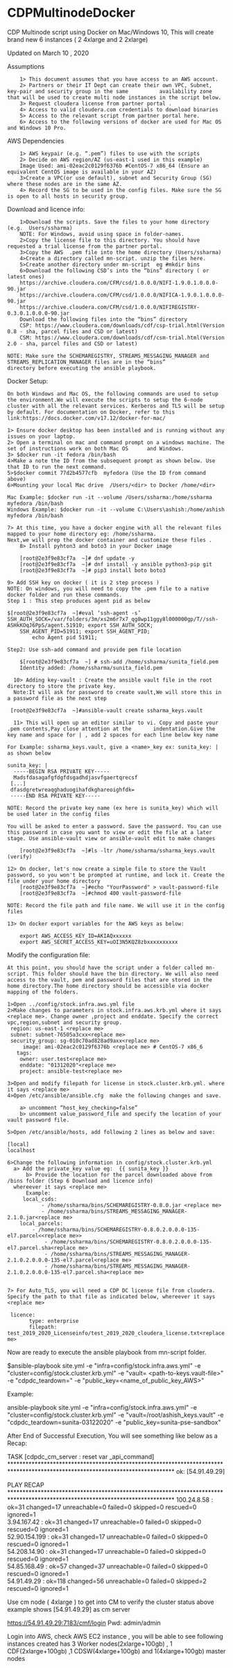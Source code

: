 # CDPMultinodeDocker

CDP Multinode script using Docker on Mac/Windows 10, This will create  brand new 6 instances ( 2 4xlarge and 2 2xlarge)

Updated on March 10 , 2020


Assumptions

		1> This document assumes that you have access to an AWS account.
		2> Partners or their IT Dept can create their own VPC, Subnet, key-pair and security group in the same 			availability zone that will be used to create multi node instances in the script below.
		3> Request cloudera license from partner portal . 
		4> Access to valid cloudera.com credentials to download binaries
		5> Access to the relevant script from partner portal here.
		6> Access to the following versions of docker are used for Mac OS and Windows 10 Pro. 

AWS Dependencies

		1> AWS keypair (e.g. “.pem”) files to use with the scripts
		2> Decide on AWS region/AZ (us-east-1 used in this example)
		Image Used: ami-02eac2c0129f6376b #CentOS-7 x86_64 (Ensure an equivalent CentOS image is available in your AZ)
		3>Create a VPC(or use default), subnet and Security Group (SG) where these nodes are in the same AZ. 
		4> Record the SG to be used in the config files. Make sure the SG is open to all hosts in security group.
		
Download and licence info:

		1>Download the scripts. Save the files to your home directory (e.g.  Users/ssharma)
		NOTE: For Windows, avoid using space in folder-names. 
		2>Copy the license file to this directory. You should have requested a trial license from the partner portal. 
		3>Copy the AWS  .pem file into the home directory (Users/ssharma)
		4>Create a directory called mn-script. unzip the files here.  
		5>Create another directory under mn-script  eg #mkdir bins
		6>Download the following CSD’s into the “bins” directory ( or latest ones)
		https://archive.cloudera.com/CFM/csd/1.0.0.0/NIFI-1.9.0.1.0.0.0-90.jar
		https://archive.cloudera.com/CFM/csd/1.0.0.0/NIFICA-1.9.0.1.0.0.0-90.jar
		https://archive.cloudera.com/CFM/csd/1.0.0.0/NIFIREGISTRY-0.3.0.1.0.0.0-90.jar
		Download the following files into the “bins” directory
		CSP: https://www.cloudera.com/downloads/cdf/csp-trial.html(Version 0.8 - sha, parcel files and CSD or latest) 
		CSM: https://www.cloudera.com/downloads/cdf/csm-trial.html(Version 2.0 - sha, parcel files and CSD or latest)

	NOTE: Make sure the SCHEMAREGISTRY, STREAMS_MESSAGING_MANAGER and STREAMS_REPLICATION_MANAGER files are in the “bins” 		    directory before executing the ansible playbook. 

Docker Setup:

	On both Windows and Mac OS, the following commands are used to setup the environment.We will execute the scripts to setup the 6-node cluster with all the relevant services. Kerberos and TLS will be setup by default. For documentation on Docker, refer to this link:https://docs.docker.com/v17.12/docker-for-mac/

	1> Ensure docker desktop has been installed and is running without any issues on your laptop. 
	2> Open a terminal on mac and command prompt on a windows machine. The set of instructions work on both Mac OS 		and Windows. 
	3> $docker run -it fedora /bin/bash
	4>Make a note the ID from the subsequent prompt as shown below. Use that ID to run the next command. 
	5>$docker commit 77d2b4577cfb  myfedora (Use the ID from command above)
	6>Mounting your local Mac drive  /Users/<dir> to Docker /home/<dir>
		
	Mac Example: $docker run -it --volume /Users/ssharma:/home/ssharma myfedora /bin/bash
	Windows Example: $docker run -it --volume C:\Users\ashish:/home/ashish myfedora /bin/bash
		
	7> At this time, you have a docker engine with all the relevant files mapped to your home directory eg: /home/ssharma. 
	Next,we will prep the docker container and customize these files . 
        8> Install pyhton3 and boto3 in your Docker image 
	
		[root@2e3f9e83cf7a  ~]# dnf update -y
		[root@2e3f9e83cf7a  ~]# dnf install -y ansible python3-pip git  
		[root@2e3f9e83cf7a  ~]# pip3 install boto boto3
	
	9> Add SSH key on docker ( it is 2 step process )
	NOTE: On windows, you will need to copy the .pem file to a native docker folder and run these commands. 
	Step 1 : This step produces agent pid as below
	
	$[root@2e3f9e83cf7a  ~]#eval ‘ssh-agent -s’
	SSH_AUTH_SOCK=/var/folders/3m/xs2m6r7x7_qg8wp11ggy8l000000gp/T//ssh-ASHkKOqJ6PpS/agent.51910; export SSH_AUTH_SOCK;
 		SSH_AGENT_PID=51911; export SSH_AGENT_PID;
       		echo Agent pid 51911;
		
	Step2: Use ssh-add command and provide pem file location 
 		
		$[root@2e3f9e83cf7a  ~] # ssh-add /home/ssharma/sunita_field.pem
  		Identity added: /home/ssharma/sunita_field.pem

      10> Adding key-vault : Create the ansible vault file in the root directory to store the private key. 
      Note:It will ask for password to create vault,We will store this in a password file as the next step
        
	 [root@2e3f9e83cf7a  ~]#ansible-vault create ssharma_keys.vault
       
      11> This will open up an editor similar to vi. Copy and paste your .pem contents,Pay close attention at the 		indentation.Give the key name and space for | , add 2 spaces for each line below key name 
      
	For Example: ssharma_keys.vault, give a <name>_key ex: sunita_key: | as shown below
	
	sunita_key: |
  	  -----BEGIN RSA PRIVATE KEY-----
  	  Madsfdasagafgfdgfdsgadhdjasvfgaertqrecsf
  	 [...]
  	 dfasdgretwreaqghaduogihafdkghareoighfdk=
  	 -----END RSA PRIVATE KEY-----
   
  	NOTE: Record the private key name (ex here is sunita_key) which will be used later in the config files
   
 	You will be asked to enter a password. Save the password. You can use this password in case you want to view or edit the file at a later stage. Use ansible-vault view or ansible-vault edit to make changes
	   
		[root@2e3f9e83cf7a  ~]#ls -ltr /home/ssharma/ssharma_keys.vault (verify)
		
	12> On docker, let's now create a simple file to store the Vault password, so you won't be prompted at runtime, and lock it. Create the file under your home directory
		[root@2e3f9e83cf7a  ~]#echo "YourPassword" > vault-password-file
		[root@2e3f9e83cf7a  ~]#chmod 400 vault-password-file
		
	NOTE: Record the file path and file name. We will use it in the config files

	13> On docker export variables for the AWS keys as below:
            
	    export AWS_ACCESS_KEY_ID=AKIAQxxxxxx
  	    export AWS_SECRET_ACCESS_KEY=uOI3N5KQZ8zbxxxxxxxxxx

Modify the configuration file:

	At this point, you should have the script under a folder called mn-script. This folder should have the bin directory. We will also need access to the vault, pem and password files that are stored in the home directory.The home directory should be accessible via docker mapping of the folders. 

	1>Open ../config/stock.infra.aws.yml file
	2>Make changes to parameters in stock.infra.aws.krb.yml where it says <replace me>. Change owner ,project and enddate. Specify the correct vpc,region,subnet and security group.
	 region: us-east-1 <replace me>
	 subnet: subnet-76505a3cxx<replace me>
  	 security_group: sg-010c70ad828ad9axx<replace me>
         image: ami-02eac2c0129f6376b <replace me> # CentOS-7 x86_6
       tags:
        owner: user.test<replace me>
        enddate: "01312020"<replace me>
        project: ansible-test<replace me>
  
	3>Open and modify filepath for license in stock.cluster.krb.yml. where it says <replace me>
	4>Open /etc/ansible/ansible.cfg  make the following changes and save.
	
		a> uncomment “host_key_checking=false”
		b> uncomment value_password_file and specify the location of your vault password file. 
	
	5>Open /etc/ansible/hosts, add following 2 lines as below and save:

	[local]
	localhost
	
	6>Change the following information in config/stock.cluster.krb.yml
	  a> Add the private_key value eg:  {{ sunita_key }}
          b> Provide the location for the parcel downloaded above from /bins folder (Step 6 Download and licence info)
	  whereever it says <replace me>
          Example: 
	     local_csds: 
   	           - /home/ssharma/bins/SCHEMAREGISTRY-0.8.0.jar <replace me>
  	           - /home/ssharma/bins/STREAMS_MESSAGING_MANAGER-2.1.0.jar<replace me>
	    local_parcels: 
 	    	- /home/ssharma/bins/SCHEMAREGISTRY-0.8.0.2.0.0.0-135-el7.parcel<<replace me>>
      	     	- /home/ssharma/bins/SCHEMAREGISTRY-0.8.0.2.0.0.0-135-el7.parcel.sha<replace me>
      	     	- /home/ssharma/bins/STREAMS_MESSAGING_MANAGER-2.1.0.2.0.0.0-135-el7.parcel<replace me>
             	- /home/ssharma/bins/STREAMS_MESSAGING_MANAGER-2.1.0.2.0.0.0-135-el7.parcel.sha<replace me>

        
	7> For Auto_TLS, you will need a CDP DC license file from cloudera.
	Specify the path to that file as indicated below, whereever it says <replace me> 
 	
	 licence:
      	   type: enterprise
           filepath: test_2019_2020_Licenseinfo/test_2019_2020_cloudera_license.txt<replace me>
 

Now are ready to execute the ansible playbook from mn-script folder.

  $ansible-playbook site.yml -e "infra=config/stock.infra.aws.yml" -e "cluster=config/stock.cluster.krb.yml"  -e "vault= <path-to-keys.vault-file>" -e "cdpdc_teardown=<userid-date>" -e "public_key=<name_of_public_key_AWS>"

Example:

 ansible-playbook site.yml -e "infra=config/stock.infra.aws.yml" -e "cluster=config/stock.cluster.krb.yml"  -e "vault=/root/ashish_keys.vault" -e "cdpdc_teardown=sunita-03122020" -e "public_key=sunita-pse-sandbox"

After End of Successful Execution, You will see something like below as a Recap:

TASK [cdpdc_cm_server : reset var _api_command] ******************************************************************************************************************************
ok: [54.91.49.29]

PLAY RECAP ******************************************************************************************************************************
100.24.8.58                : ok=31   changed=17   unreachable=0    failed=0    skipped=0    rescued=0    ignored=1   
3.94.167.42                : ok=31   changed=17   unreachable=0    failed=0    skipped=0    rescued=0    ignored=1   
52.90.154.199              : ok=31   changed=17   unreachable=0    failed=0    skipped=0    rescued=0    ignored=1   
54.208.14.90               : ok=31   changed=17   unreachable=0    failed=0    skipped=0    rescued=0    ignored=1   
54.85.168.49               : ok=57   changed=37   unreachable=0    failed=0    skipped=0    rescued=0    ignored=1   
54.91.49.29                : ok=118  changed=56   unreachable=0    failed=0    skipped=2    rescued=0    ignored=1   

Use cm node ( 4xlarge ) to get into CM to verify the cluster status
above example shows [54.91.49.29] as cm server

https://54.91.49.29:7183/cmf/login
Pwd: admin/admin

Login into AWS, check AWS EC2 instance , you will be able to see following instances created   has 3 Worker nodes(2xlarge+100gb) , 1 CDF(2xlarge+100gb) ,1 CDSW(4xlarge+100gb) and 1(4xlarge+100gb) master nodes




	
